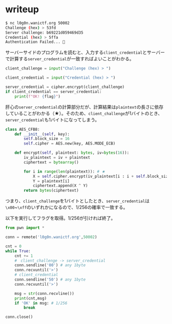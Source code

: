 # writeup

```bash
$ nc l0g0n.wanictf.org 50002
Challenge (hex) > 53fd
Server challenge: b69221d059469d35
Credential (hex) > 5ffa
Authentication Failed... 🥺
```

サーバーサイドのプログラムを読むと、入力する`client_credential`とサーバーで計算する`server_credential`が一致すればよいことがわかる。

```py
client_challenge = input("Challenge (hex) > ")

client_credential = input("Credential (hex) > ")

server_credential = cipher.encrypt(client_challenge)
if client_credential == server_credential:
    print(f"OK! {flag}")
```

肝心の`server_credential`の計算部分だが、計算結果は`plaintext`の長さに依存していることがわかる（★）。そのため、`client_challenge`が1バイトのとき、`server_credential`も1バイトになってしまう。

```py
class AES_CFB8:
    def __init__(self, key):
        self.block_size = 16
        self.cipher = AES.new(key, AES.MODE_ECB)

    def encrypt(self, plaintext: bytes, iv=bytes(16)):
        iv_plaintext = iv + plaintext
        ciphertext = bytearray()

        for i in range(len(plaintext)): # ★
            X = self.cipher.encrypt(iv_plaintext[i : i + self.block_size])[0]
            Y = plaintext[i]
            ciphertext.append(X ^ Y)
        return bytes(ciphertext)
```

つまり、`client_challenge`を1バイトとしたとき、`server_credential`は`\x00`~`\xff`のいずれかになるので、1/256の確率で一致する。

以下を実行してフラグを取得。1/256が引ければ終了。

```py
from pwn import *

conn = remote('l0g0n.wanictf.org',50002)

cnt = 0
while True:
    cnt += 1
    #　client_challenge -> server_credential
    conn.sendline('00') # any 1byte
    conn.recvuntil('>')
    # client_credential
    conn.sendline('50') # any 1byte
    conn.recvuntil('>')

    msg = str(conn.recvline())
    print(cnt,msg)
    if 'OK' in msg: # 1/256
        break

conn.close()
```